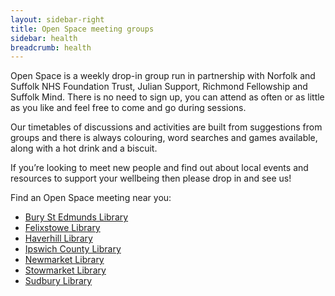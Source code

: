 ```yaml
---
layout: sidebar-right
title: Open Space meeting groups
sidebar: health
breadcrumb: health
---
```


Open Space is a weekly drop-in group run in partnership with Norfolk and Suffolk NHS Foundation Trust, Julian Support, Richmond Fellowship and Suffolk Mind. There is no need to sign up, you can attend as often or as little as you like and feel free to come and go during sessions.

Our timetables of discussions and activities are built from suggestions from groups and there is always colouring, word searches and games available, along with a hot drink and a biscuit.

If you’re looking to meet new people and find out about local events and resources to support your wellbeing then please drop in and see us! 

Find an Open Space meeting near you:

- [Bury St Edmunds Library](/health/open-space/bury/)
- [Felixstowe Library](/health/open-space/felixstowe/)
- [Haverhill Library](/health/open-space/haverhill/)
- [Ipswich County Library](/health/open-space/ipswich/)
- [Newmarket Library](/health/open-space/newmarket/)
- [Stowmarket Library](/health/open-space/stowmarket/)
- [Sudbury Library](/health/open-space/sudbury/)
